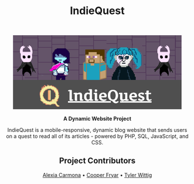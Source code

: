 <!-- Page Title -->
<h1 align="center">IndieQuest</h1><br>

<!-- Title Image -->
<p align="center">
  <img border="0" alt="IndieQuest - Title Card" src="/assets/img/title-card.png">
</p>

<!-- Project Description -->
<p align="center">
  <b>A Dynamic Website Project</b>
</p>

<p align="center">
  IndieQuest is a mobile-responsive, dynamic blog website that sends users on a quest to read all of its articles - powered by PHP, SQL, JavaScript, and CSS.
</p>

<!-- Contributors -->
<h2 align="center">Project Contributors</h2>
<p align="center">
 <a href="https://www.lexc-draws.com/">Alexia Carmona</a> • 
 <a href="https://github.com/CooperFryar">Cooper Fryar</a> • 
 <a href="https://twit96.github.io/">Tyler Wittig</a>
</p>
